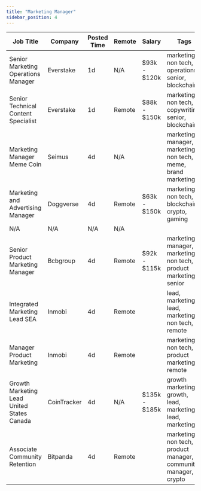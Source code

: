 ```yaml
---
title: "Marketing Manager"
sidebar_position: 4
---
```


| Job Title | Company | Posted Time | Remote | Salary | Tags | Apply Link |
|-----------|---------|-------------|--------|--------|------|------------|
| Senior Marketing Operations Manager | Everstake | 1d | N/A | $93k - $120k | marketing, non tech, operations, senior, blockchain | [Apply](https://web3.career/senior-marketing-operations-manager-everstake/136874) |
| Senior Technical Content Specialist | Everstake | 1d | Remote | $88k - $150k | marketing, non tech, copywriting, senior, blockchain | [Apply](https://web3.career/senior-technical-content-specialist-everstake/136872) |
| Marketing Manager Meme Coin | Seimus | 4d | N/A |  | marketing manager, marketing, non tech, meme, brand marketing | [Apply](https://web3.career/marketing-manager-for-meme-coin-seimus/135816) |
| Marketing and Advertising Manager | Doggverse | 4d | Remote | $63k - $150k | marketing, non tech, blockchain, crypto, gaming | [Apply](https://web3.career/marketing-and-advertising-manager-doggverse/135784) |
| N/A | N/A | N/A | N/A |  |  | [Apply](https://web3.career/metana) |
| Senior Product Marketing Manager | Bcbgroup | 4d | Remote | $92k - $115k | marketing manager, marketing, non tech, product marketing, senior | [Apply](https://web3.career/senior-product-marketing-manager-bcbgroup/135328) |
| Integrated Marketing Lead SEA | Inmobi | 4d | Remote |  | lead, marketing lead, marketing, non tech, remote | [Apply](https://web3.career/integrated-marketing-lead-sea-inmobi/135269) |
| Manager Product Marketing | Inmobi | 4d | Remote |  | marketing, non tech, product marketing, remote | [Apply](https://web3.career/manager-product-marketing-inmobi/108140) |
| Growth Marketing Lead United States Canada | CoinTracker | 4d | N/A | $135k - $185k | growth marketing, growth, lead, marketing lead, marketing | [Apply](https://web3.career/growth-marketing-lead-united-states-canada-cointracker/135228) |
| Associate Community Retention | Bitpanda | 4d | Remote |  | marketing, non tech, product manager, community manager, crypto | [Apply](https://web3.career/associate-community-retention-bitpanda/105554) |
